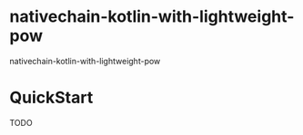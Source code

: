 # nativechain-kotlin-with-lightweight-pow

nativechain-kotlin-with-lightweight-pow

# QuickStart

TODO
